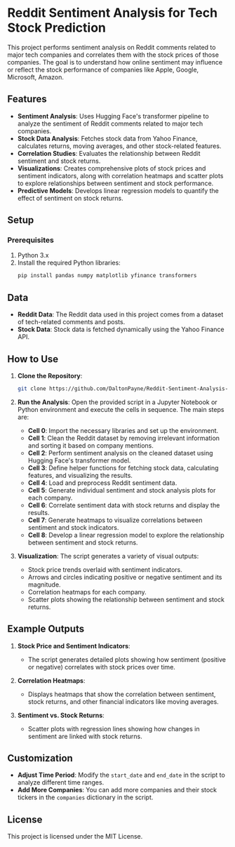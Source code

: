 # Reddit Sentiment Analysis for Tech Stock Prediction

This project performs sentiment analysis on Reddit comments related to major tech companies and correlates them with the stock prices of those companies. The goal is to understand how online sentiment may influence or reflect the stock performance of companies like Apple, Google, Microsoft, Amazon.

## Features

- **Sentiment Analysis**: Uses Hugging Face's transformer pipeline to analyze the sentiment of Reddit comments related to major tech companies.
- **Stock Data Analysis**: Fetches stock data from Yahoo Finance, calculates returns, moving averages, and other stock-related features.
- **Correlation Studies**: Evaluates the relationship between Reddit sentiment and stock returns.
- **Visualizations**: Creates comprehensive plots of stock prices and sentiment indicators, along with correlation heatmaps and scatter plots to explore relationships between sentiment and stock performance.
- **Predictive Models**: Develops linear regression models to quantify the effect of sentiment on stock returns.

## Setup

### Prerequisites

1. Python 3.x
2. Install the required Python libraries:
   ```bash
   pip install pandas numpy matplotlib yfinance transformers
   ```

## Data

- **Reddit Data**: The Reddit data used in this project comes from a dataset of tech-related comments and posts.
- **Stock Data**: Stock data is fetched dynamically using the Yahoo Finance API.

## How to Use

1. **Clone the Repository**:

    ```bash
    git clone https://github.com/DaltonPayne/Reddit-Sentiment-Analysis-for-Tech-Stock-Prediction
    ```

2. **Run the Analysis**: Open the provided script in a Jupyter Notebook or Python environment and execute the cells in sequence. The main steps are:
   - **Cell 0**: Import the necessary libraries and set up the environment.
   - **Cell 1**: Clean the Reddit dataset by removing irrelevant information and sorting it based on company mentions.
   - **Cell 2**: Perform sentiment analysis on the cleaned dataset using Hugging Face's transformer model.
   - **Cell 3**: Define helper functions for fetching stock data, calculating features, and visualizing the results.
   - **Cell 4**: Load and preprocess Reddit sentiment data.
   - **Cell 5**: Generate individual sentiment and stock analysis plots for each company.
   - **Cell 6**: Correlate sentiment data with stock returns and display the results.
   - **Cell 7**: Generate heatmaps to visualize correlations between sentiment and stock indicators.
   - **Cell 8**: Develop a linear regression model to explore the relationship between sentiment and stock returns.

3. **Visualization**: The script generates a variety of visual outputs:
   - Stock price trends overlaid with sentiment indicators.
   - Arrows and circles indicating positive or negative sentiment and its magnitude.
   - Correlation heatmaps for each company.
   - Scatter plots showing the relationship between sentiment and stock returns.

## Example Outputs

1. **Stock Price and Sentiment Indicators**:
   - The script generates detailed plots showing how sentiment (positive or negative) correlates with stock prices over time.
   
2. **Correlation Heatmaps**:
   - Displays heatmaps that show the correlation between sentiment, stock returns, and other financial indicators like moving averages.

3. **Sentiment vs. Stock Returns**:
   - Scatter plots with regression lines showing how changes in sentiment are linked with stock returns.

## Customization

- **Adjust Time Period**: Modify the `start_date` and `end_date` in the script to analyze different time ranges.
- **Add More Companies**: You can add more companies and their stock tickers in the `companies` dictionary in the script.

## License

This project is licensed under the MIT License.
